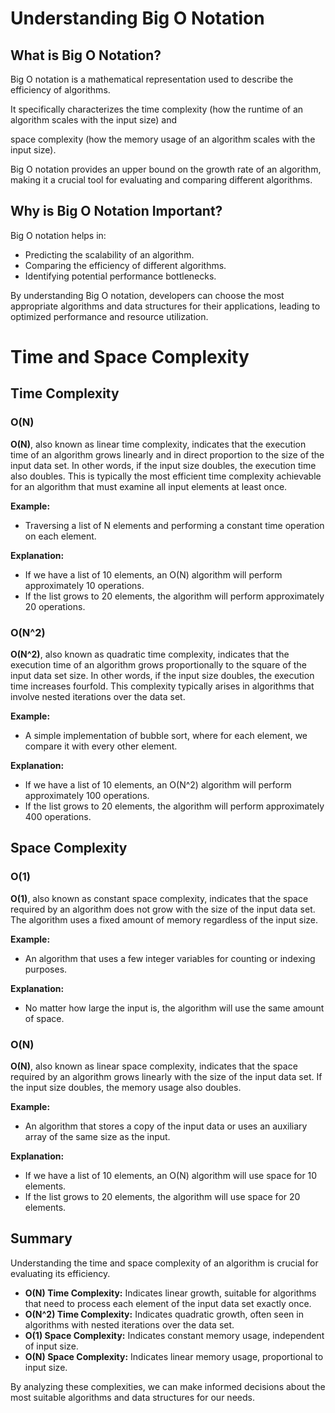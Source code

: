 # Understanding Big O Notation

## What is Big O Notation?

Big O notation is a mathematical representation used to describe the efficiency of algorithms. 

It specifically characterizes the time complexity (how the runtime of an algorithm scales with the input size) and 

space complexity (how the memory usage of an algorithm scales with the input size). 

Big O notation provides an upper bound on the growth rate of an algorithm, making it a crucial tool for evaluating and comparing different algorithms.

## Why is Big O Notation Important?

Big O notation helps in:

- Predicting the scalability of an algorithm.
- Comparing the efficiency of different algorithms.
- Identifying potential performance bottlenecks.

By understanding Big O notation, developers can choose the most appropriate algorithms and data structures for their applications, leading to optimized performance and resource utilization.

# Time and Space Complexity

## Time Complexity

### O(N)

**O(N)**, also known as linear time complexity, indicates that the execution time of an algorithm grows linearly and in direct proportion to the size of the input data set. In other words, if the input size doubles, the execution time also doubles. This is typically the most efficient time complexity achievable for an algorithm that must examine all input elements at least once.

**Example:** 
- Traversing a list of N elements and performing a constant time operation on each element.

**Explanation:**
- If we have a list of 10 elements, an O(N) algorithm will perform approximately 10 operations.
- If the list grows to 20 elements, the algorithm will perform approximately 20 operations.

### O(N^2)

**O(N^2)**, also known as quadratic time complexity, indicates that the execution time of an algorithm grows proportionally to the square of the input data set size. In other words, if the input size doubles, the execution time increases fourfold. This complexity typically arises in algorithms that involve nested iterations over the data set.

**Example:**
- A simple implementation of bubble sort, where for each element, we compare it with every other element.

**Explanation:**
- If we have a list of 10 elements, an O(N^2) algorithm will perform approximately 100 operations.
- If the list grows to 20 elements, the algorithm will perform approximately 400 operations.

## Space Complexity

### O(1)

**O(1)**, also known as constant space complexity, indicates that the space required by an algorithm does not grow with the size of the input data set. The algorithm uses a fixed amount of memory regardless of the input size.

**Example:**
- An algorithm that uses a few integer variables for counting or indexing purposes.

**Explanation:**
- No matter how large the input is, the algorithm will use the same amount of space.

### O(N)

**O(N)**, also known as linear space complexity, indicates that the space required by an algorithm grows linearly with the size of the input data set. If the input size doubles, the memory usage also doubles.

**Example:**
- An algorithm that stores a copy of the input data or uses an auxiliary array of the same size as the input.

**Explanation:**
- If we have a list of 10 elements, an O(N) algorithm will use space for 10 elements.
- If the list grows to 20 elements, the algorithm will use space for 20 elements.

## Summary

Understanding the time and space complexity of an algorithm is crucial for evaluating its efficiency. 

- **O(N) Time Complexity:** Indicates linear growth, suitable for algorithms that need to process each element of the input data set exactly once.
- **O(N^2) Time Complexity:** Indicates quadratic growth, often seen in algorithms with nested iterations over the data set.
- **O(1) Space Complexity:** Indicates constant memory usage, independent of input size.
- **O(N) Space Complexity:** Indicates linear memory usage, proportional to input size.

By analyzing these complexities, we can make informed decisions about the most suitable algorithms and data structures for our needs.
